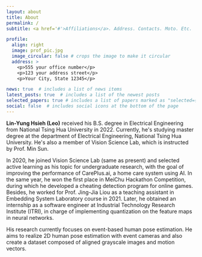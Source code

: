 ```yaml
---
layout: about
title: About
permalink: /
subtitle: <a href='#'>Affiliations</a>. Address. Contacts. Moto. Etc.

profile:
  align: right
  image: prof_pic.jpg
  image_circular: false # crops the image to make it circular
  address: >
    <p>555 your office number</p>
    <p>123 your address street</p>
    <p>Your City, State 12345</p>

news: true  # includes a list of news items
latest_posts: true  # includes a list of the newest posts
selected_papers: true # includes a list of papers marked as "selected={true}"
social: false  # includes social icons at the bottom of the page
---
```


<!-- Write your biography here. Tell the world about yourself. Link to your favorite [subreddit](http://reddit.com). You can put a picture in, too. The code is already in, just name your picture `prof_pic.jpg` and put it in the `img/` folder.

Put your address / P.O. box / other info right below your picture. You can also disable any of these elements by editing `profile` property of the YAML header of your `_pages/about.md`. Edit `_bibliography/papers.bib` and Jekyll will render your [publications page](/al-folio/publications/) automatically.

Link to your social media connections, too. This theme is set up to use [Font Awesome icons](http://fortawesome.github.io/Font-Awesome/) and [Academicons](https://jpswalsh.github.io/academicons/), like the ones below. Add your Facebook, Twitter, LinkedIn, Google Scholar, or just disable all of them. -->

<b>Lin-Yung Hsieh (Leo)</b> received his B.S. degree in Electrical Engineering from National Tsing Hua University in 2022. Currently, he's studying master degree at the department of Electrical Engineering, National Tsing Hua University. He's also a member of Vision Science Lab, which is instructed by Prof. Min Sun. 

In 2020, he joined Vision Science Lab (same as present) and selected active learning as his topic for undergraduate research, with the goal of improving the performance of CarePlus.ai, a home care system using AI. In the same year, he won the first place in MeiChu Hackathon Competition, during which he developed a cheating detection program for online games. Besides, he worked for Prof. Jing-Jia Liou as a teaching assistant in Embedding System Laboratory course in 2021. Later, he obtained an internship as a software engineer at Industrial Technology Research Institute (ITRI), in charge of implementing quantization on the feature maps in neural networks. 

His research currently focuses on event-based human pose estimation. He aims to realize 2D human pose estimation with event cameras and also create a dataset composed of aligned grayscale images and motion vectors.